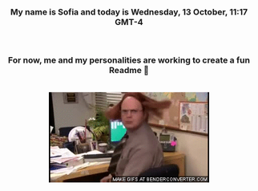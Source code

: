 


<div align="center">
<h3 >My name is Sofia and today is Wednesday, 13 October, 11:17 GMT-4</h3><br>
<h3 >For now, me and my personalities are working to create a fun Readme 👋
</h3><br>
<img src='img/dwight.gif' alt='working...'/>
</div>
